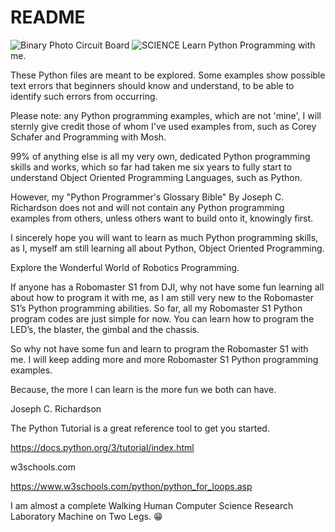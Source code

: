 # README
![Binary Photo Circuit Board](https://github.com/JCR-Python-Programming/Lets-Learn-Python-Together-Updated/assets/34896540/b550eb8a-8e05-4276-b818-a579d238bb70)
![SCIENCE](https://github.com/ROBOMASTER-S1/Lets-Learn-Python-Together/assets/34896540/4d9df1e3-2b05-4d1e-bd9e-48c61483ea2f)
Learn Python Programming with me.

These Python files are meant to be explored. Some examples show possible text errors that beginners should know and understand,
to be able to identify such errors from occurring.

Please note: any Python programming examples, which are not 'mine', I will sternly give credit those of whom I've used examples from,
such as Corey Schafer and Programming with Mosh.

99% of anything else is all my very own, dedicated Python programming skills and works, which so far had taken me six years to fully start to understand
Object Oriented Programming Languages, such as Python.

However, my "Python Programmer's Glossary Bible" By Joseph C. Richardson does not and will not contain any Python programming examples from others, unless others want to build onto it, knowingly first.

I sincerely hope you will want to learn as much Python programming skills, as I, myself am still learning all about Python, Object Oriented Programming.

Explore the Wonderful World of Robotics Programming.

If anyone has a Robomaster S1 from DJI, why not have some fun learning all about how to program it with me, as I am still very new to the Robomaster S1’s Python programming abilities. So far, all my Robomaster S1 Python program codes are just simple for now. You can learn how to program the LED’s, the blaster, the gimbal and the chassis.

So why not have some fun and learn to program the Robomaster S1 with me. I will keep adding more and more Robomaster S1 Python programming examples.

Because, the more I can learn is the more fun we both can have.

Joseph C. Richardson

The Python Tutorial is a great reference tool to get you started.

https://docs.python.org/3/tutorial/index.html

w3schools.com

https://www.w3schools.com/python/python_for_loops.asp

I am almost a complete Walking Human Computer Science Research Laboratory Machine on Two Legs. 😁
